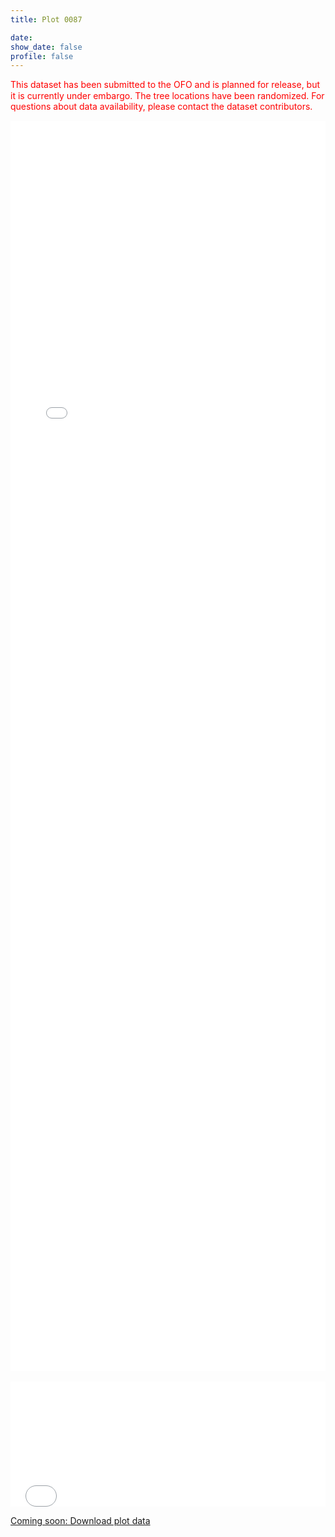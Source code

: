 ```yaml
---
title: Plot 0087

date:
show_date: false
profile: false
---
```


<p style="color: red; line-height: 125%;">This dataset has been submitted to the OFO and is planned for release, but it is currently under embargo. The tree locations have been randomized. For questions about data availability, please contact the dataset contributors.</p>

<iframe src="/ground-plot-details-maps/0087.html" frameborder="0" scrolling="yes" seamless="seamless" style="display:block; width:100%; height:50vh; background: rgba(0,0,0,0);" class="tester"></iframe>

<br>

<iframe src="/ground-plot-details-datatables/0087.html" onload='javascript:(function(o){o.style.height=o.contentWindow.document.body.scrollHeight+"px";}(this));' style="height:200px;width:100%;border:none;overflow:hidden;padding:0;"></iframe>

[Coming soon: Download plot data](#)


<!-- Script to make the datatable the height to fit the data -->
<script type="application/javascript">
    var iframe = document.getElementById("myIframe");
 
    iframe.onload = function(){
    iframe.contentWindow.document.body.scrollHeight + 'px';
    }
</script>
